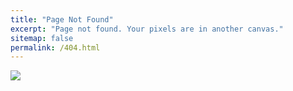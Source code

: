 ```yaml
---
title: "Page Not Found"
excerpt: "Page not found. Your pixels are in another canvas."
sitemap: false
permalink: /404.html
---
```


![](https://blog.thomasnet.com/hs-fs/hubfs/shutterstock_774749455.jpg?width=600&name=shutterstock_774749455.jpg)
